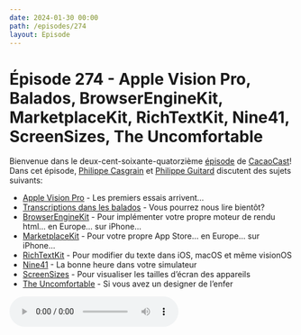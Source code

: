 ```yaml
---
date: 2024-01-30 00:00
path: /episodes/274
layout: Episode
---
```

# Épisode 274 - Apple Vision Pro, Balados, BrowserEngineKit, MarketplaceKit, RichTextKit, Nine41, ScreenSizes, The Uncomfortable
<p>Bienvenue dans le deux-cent-soixante-quatorzi&egrave;me&nbsp;<a href="https://cacaocast.com/media/cacaocast_274.mp3" title="CacaoCast Episode 274">épisode</a> de <a href="https://mastodon.world/@cacaocast" title="CacaoCast sur Mastodon.world">CacaoCast</a>! Dans cet épisode, <a href="https://mastodon.social/@philippec" title="Philippe Casgrain sur Mastodon.social">Philippe Casgrain</a> et <a href="https://mastodon.social/@philippeguitard" title="Philippe Guitard sur Mastodon.social">Philippe Guitard</a> discutent des sujets suivants:</p>
<ul>
<li><a href="https://www.youtube.com/watch?v=dtp6b76pMak" title="Apple Vision Pro">Apple Vision Pro</a> - Les premiers essais arrivent…</li>
<li><a href="https://mastodon.social/@viticci@macstories.net/111818565354562399" title="Transcriptions dans les balados">Transcriptions dans les balados</a> - Vous pourrez nous lire bientôt?</li>
<li><a href="https://developer.apple.com/documentation/BrowserEngineKit" title="BrowserEngineKit">BrowserEngineKit</a> - Pour implémenter votre propre moteur de rendu html… en Europe… sur iPhone…</li>
<li><a href="https://developer.apple.com/documentation/marketplacekit" title="MarketplaceKit">MarketplaceKit</a> - Pour votre propre App Store… en Europe… sur iPhone…</li>
<li><a href="https://github.com/danielsaidi/RichTextKit" title="RichTextKit">RichTextKit</a> - Pour modifier du texte dans iOS, macOS et même visionOS</li>
<li><a href="https://github.com/jessesquires/Nine41/releases/tag/3.0.0" title="Nine41">Nine41</a> - La bonne heure dans votre simulateur</li>
<li><a href="https://www.screensizes.app" title="ScreenSizes">ScreenSizes</a> - Pour visualiser les tailles d’écran des appareils</li>
<li><a href="https://www.theuncomfortable.com" title="The Uncomfortable">The Uncomfortable</a> - Si vous avez un designer de l’enfer</li>
</ul>
<p><audio controls><source src="https://cacaocast.com/media/cacaocast_274.mp3" type="audio/mpeg"><source src="https://cacaocast.com/media/cacaocast_274.mp3" type="audio/mp4">Votre navigateur ne supporte pas l'élément audio / Your browser does not support the audio element.</audio></p>
